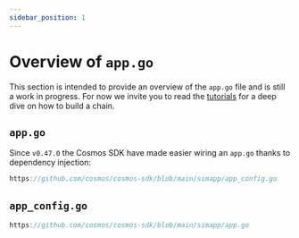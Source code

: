 ```yaml
---
sidebar_position: 1
---
```


# Overview of `app.go`

This section is intended to provide an overview of the `app.go` file and is still a work in progress.
For now we invite you to read the [tutorials](https://tutorials.cosmos.network) for a deep dive on how to build a chain.

## `app.go`

Since `v0.47.0` the Cosmos SDK have made easier wiring an `app.go` thanks to dependency injection:

```go reference
https://github.com/cosmos/cosmos-sdk/blob/main/simapp/app_config.go
```

## `app_config.go`

```go reference
https://github.com/cosmos/cosmos-sdk/blob/main/simapp/app.go
```
